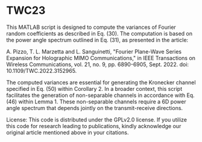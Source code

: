 # TWC23

This MATLAB script is designed to compute the variances of Fourier random coefficients as described in Eq. (30). The computation is based on
the power angle spectrum outlined in Eq. (31), as presented in the article:

A. Pizzo, T. L. Marzetta and L. Sanguinetti, "Fourier Plane-Wave Series Expansion for Holographic MIMO Communications," in IEEE Transactions on Wireless Communications, vol. 21, no. 9, pp. 6890-6905, Sept. 2022. doi: 10.1109/TWC.2022.3152965.

The computed variances are essential for generating the Kronecker channel specified in Eq. (50) within Corollary 2. In a broader context, this script facilitates the generation of non-separable channels in accordance with Eq. (46) within Lemma 1. These non-separable channels require a 6D power angle spectrum that depends jointly on the transmit-receive directions. 

License: This code is distributed under the GPLv2.0 license. If you utilize this code for research leading to publications, kindly acknowledge our original article mentioned above in your citations.
